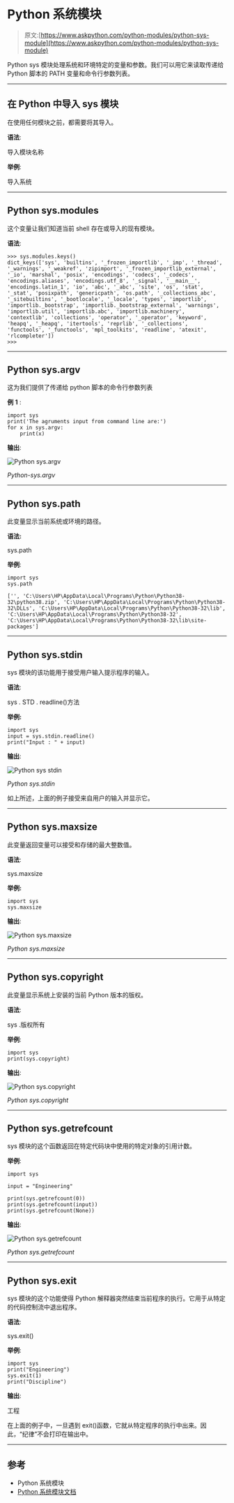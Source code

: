 # Python 系统模块

> 原文:[https://www.askpython.com/python-modules/python-sys-module](https://www.askpython.com/python-modules/python-sys-module)

Python sys 模块处理系统和环境特定的变量和参数。我们可以用它来读取传递给 Python 脚本的 PATH 变量和命令行参数列表。

* * *

## 在 Python 中导入 sys 模块

在使用任何模块之前，都需要将其导入。

**语法**:

导入模块名称

**举例**:

导入系统

* * *

## Python sys.modules

这个变量让我们知道当前 shell 存在或导入的现有模块。

**语法**:

```
>>> sys.modules.keys()
dict_keys(['sys', 'builtins', '_frozen_importlib', '_imp', '_thread', '_warnings', '_weakref', 'zipimport', '_frozen_importlib_external', '_io', 'marshal', 'posix', 'encodings', 'codecs', '_codecs', 'encodings.aliases', 'encodings.utf_8', '_signal', '__main__', 'encodings.latin_1', 'io', 'abc', '_abc', 'site', 'os', 'stat', '_stat', 'posixpath', 'genericpath', 'os.path', '_collections_abc', '_sitebuiltins', '_bootlocale', '_locale', 'types', 'importlib', 'importlib._bootstrap', 'importlib._bootstrap_external', 'warnings', 'importlib.util', 'importlib.abc', 'importlib.machinery', 'contextlib', 'collections', 'operator', '_operator', 'keyword', 'heapq', '_heapq', 'itertools', 'reprlib', '_collections', 'functools', '_functools', 'mpl_toolkits', 'readline', 'atexit', 'rlcompleter'])
>>>

```

* * *

## Python sys.argv

这为我们提供了传递给 python 脚本的命令行参数列表

**例** **1** :

```
import sys
print('The agruments input from command line are:')
for x in sys.argv:
    print(x)

```

**输出**:

![Python sys.argv ](../Images/c135688cd6e957ed46b683c164f6b9a1.png)

*Python-sys.argv*

* * *

## Python sys.path

此变量显示当前系统或环境的路径。

**语法:**

sys.path

**举例**:

```
import sys
sys.path

```

```
['', 'C:\Users\HP\AppData\Local\Programs\Python\Python38-32\python38.zip', 'C:\Users\HP\AppData\Local\Programs\Python\Python38-32\DLLs', 'C:\Users\HP\AppData\Local\Programs\Python\Python38-32\lib', 'C:\Users\HP\AppData\Local\Programs\Python\Python38-32', 'C:\Users\HP\AppData\Local\Programs\Python\Python38-32\lib\site-packages']

```

* * *

## Python sys.stdin

sys 模块的该功能用于接受用户输入提示程序的输入。

**语法**:

sys . STD . readline()方法

**举例:**

```
import sys
input = sys.stdin.readline()
print("Input : " + input)

```

**输出**:

![Python sys stdin](../Images/2b09f4af56137912ee9dec59f9f469d6.png)

*Python sys.stdin*

如上所述，上面的例子接受来自用户的输入并显示它。

* * *

## Python sys.maxsize

此变量返回变量可以接受和存储的最大整数值。

**语法**:

sys.maxsize

**举例:**

```
import sys
sys.maxsize

```

**输出**:

![Python sys.maxsize ](../Images/ff3fcc16832ff1df5d6377abbfee62cb.png)

*Python sys.maxsize*

* * *

## Python sys.copyright

此变量显示系统上安装的当前 Python 版本的版权。

**语法**:

sys .版权所有

**举例**:

```
import sys
print(sys.copyright)

```

**输出**:

![Python sys.copyright ](../Images/649d0bc3505884f29ea8513794b3b2cc.png)

*Python sys.copyright*

* * *

## Python sys.getrefcount

sys 模块的这个函数返回在特定代码块中使用的特定对象的引用计数。

**举例**:

```
import sys

input = "Engineering"

print(sys.getrefcount(0))
print(sys.getrefcount(input))
print(sys.getrefcount(None))

```

**输出**:

![Python sys.getrefcount ](../Images/3f23ce829a683fc182324a76d24fc4fc.png)

*Python sys.getrefcount*

* * *

## Python sys.exit

sys 模块的这个功能使得 Python 解释器突然结束当前程序的执行。它用于从特定的代码控制流中退出程序。

**语法**:

sys.exit()

**举例**:

```
import sys
print("Engineering")
sys.exit(1)
print("Discipline")

```

**输出**:

工程

在上面的例子中，一旦遇到 exit()函数，它就从特定程序的执行中出来。因此，“纪律”不会打印在输出中。

* * *

## 参考

*   Python 系统模块
*   [Python 系统模块文档](https://docs.python.org/3.8/library/sys.html)